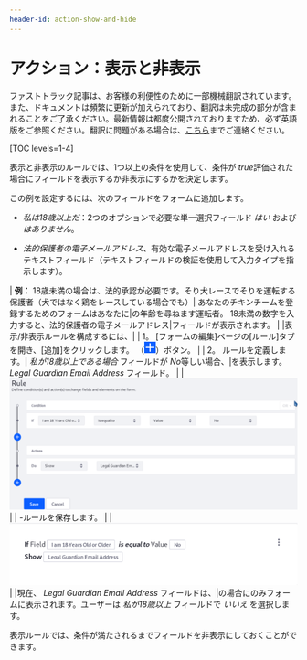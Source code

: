 ```yaml
---
header-id: action-show-and-hide
---
```


# アクション：表示と非表示

<p class="alert alert-info"><span class="wysiwyg-color-blue120">ファストトラック記事は、お客様の利便性のために一部機械翻訳されています。また、ドキュメントは頻繁に更新が加えられており、翻訳は未完成の部分が含まれることをご了承ください。最新情報は都度公開されておりますため、必ず英語版をご参照ください。翻訳に問題がある場合は、<a href="mailto:support-content-jp@liferay.com">こちら</a>までご連絡ください。</span></p>

[TOC levels=1-4]

表示と非表示のルールでは、1つ以上の条件を使用して、条件が *true*評価された場合にフィールドを表示するか非表示にするかを決定します。

この例を設定するには、次のフィールドをフォームに追加します。

  - *私は18歳以上だ*：2つのオプションで必要な単一選択フィールド *はい* および *はありません*。

  - *法的保護者の電子メールアドレス*、有効な電子メールアドレスを受け入れるテキストフィールド（テキストフィールドの検証を使用して入力タイプを指示します）。

| **例：** 18歳未満の場合は、法的承認が必要です。そり犬レースでそりを運転する保護者（犬ではなく鶏をレースしている場合でも）| あなたのチキンチームを登録するためのフォームはあなたに|の年齢を尋ねます運転者。 18未満の数字を入力すると、法的保護者の電子メールアドレス|フィールドが表示されます。 | |表示/非表示ルールを構成するには、| | 1。 [フォームの編集]ページの[ルール]タブを開き、[追加]をクリックします。 （![Add](../../../images/icon-add.png)）ボタン。 | | 2。 ルールを定義します。| *私が18歳以上である場合* フィールドが *No*等しい場合、|を表示します。 *Legal Guardian Email Address* フィールド。 | | ![Figure 1: Build form rules quickly by defining your conditions and actions.](../../../images/forms-rule-development.png) | | -ルールを保存します。 | | ![Figure 2: Once a rule is saved, it is displayed so that you can easily understand what it does.](../../../images/forms-rule-list.png) | |現在、 *Legal Guardian Email Address* フィールドは、|の場合にのみフォームに表示されます。ユーザーは *私が18歳以上* フィールドで *いいえ* を選択します。

表示ルールでは、条件が満たされるまでフィールドを非表示にしておくことができます。

